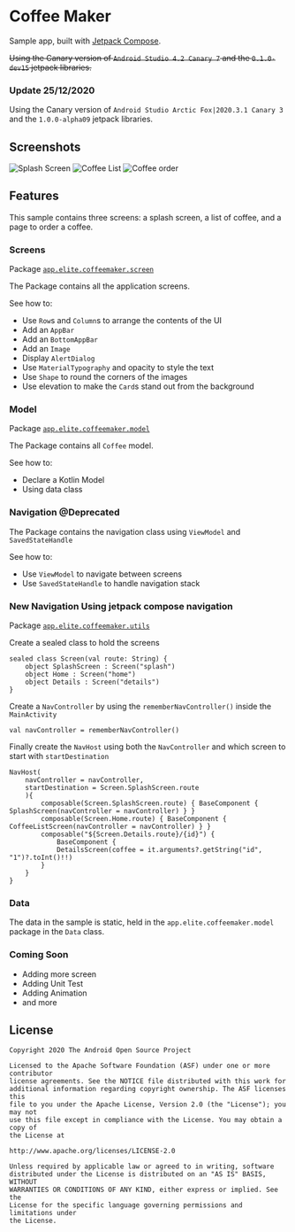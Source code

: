 # Coffee Maker
Sample app, built with
[Jetpack Compose](https://developer.android.com/jetpack/compose).

~~Using the Canary version of `Android Studio 4.2 Canary 7` and the `0.1.0-dev15` jetpack libraries.~~
### Update 25/12/2020
Using the Canary version of `Android Studio Arctic Fox|2020.3.1 Canary 3` and the `1.0.0-alpha09` jetpack libraries.

Screenshots
-----------
<img src="screenshots/image1.jpg" alt="Splash Screen">
<img src="screenshots/image2.jpg" alt="Coffee List">
<img src="screenshots/image3.jpg" alt="Coffee order">

## Features

This sample contains three screens: a splash screen, a list of coffee, and a page to
order a coffee.

### Screens
Package [`app.elite.coffeemaker.screen`][1]

The Package contains all the application screens.

See how to:

* Use `Row`s and `Column`s to arrange the contents of the UI
* Add an `AppBar`
* Add an `BottomAppBar`
* Add an `Image`
* Display `AlertDialog`
* Use `MaterialTypography` and opacity to style the text
* Use `Shape` to round the corners of the images
* Use elevation to make the `Card`s stand out from the background

[1]: app/src/main/java/app/elite/coffeemaker/screen

### Model
Package [`app.elite.coffeemaker.model`][2]

The Package contains all `Coffee` model.

See how to:

* Declare a Kotlin Model
* Using data class

[2]: app/src/main/java/app/elite/coffeemaker/model

### Navigation @Deprecated

The Package contains the navigation class using `ViewModel` and `SavedStateHandle`

See how to:

* Use `ViewModel` to navigate between screens
* Use `SavedStateHandle` to handle navigation stack


### New Navigation Using jetpack compose navigation
Package [`app.elite.coffeemaker.utils`][3]

Create a sealed class to hold the screens
```
sealed class Screen(val route: String) {
    object SplashScreen : Screen("splash")
    object Home : Screen("home")
    object Details : Screen("details")
}
```

Create a `NavController` by using the `rememberNavController()` inside the `MainActivity`
```
val navController = rememberNavController()
```

Finally create the `NavHost` using both the `NavController` and which screen to start with `startDestination`
```
NavHost(
    navController = navController,
    startDestination = Screen.SplashScreen.route
    ){
        composable(Screen.SplashScreen.route) { BaseComponent { SplashScreen(navController = navController) } }
        composable(Screen.Home.route) { BaseComponent { CoffeeListScreen(navController = navController) } }
        composable("${Screen.Details.route}/{id}") {
            BaseComponent {
            DetailsScreen(coffee = it.arguments?.getString("id", "1")?.toInt()!!)
        }
    }
}
```
[3]: app/src/main/java/app/elite/coffeemaker/utils

### Data

The data in the sample is static, held in the `app.elite.coffeemaker.model` package in the `Data` class.

### Coming Soon

* Adding more screen
* Adding Unit Test
* Adding Animation 
* and more

## License

```
Copyright 2020 The Android Open Source Project

Licensed to the Apache Software Foundation (ASF) under one or more contributor
license agreements. See the NOTICE file distributed with this work for
additional information regarding copyright ownership. The ASF licenses this
file to you under the Apache License, Version 2.0 (the "License"); you may not
use this file except in compliance with the License. You may obtain a copy of
the License at

http://www.apache.org/licenses/LICENSE-2.0

Unless required by applicable law or agreed to in writing, software
distributed under the License is distributed on an "AS IS" BASIS, WITHOUT
WARRANTIES OR CONDITIONS OF ANY KIND, either express or implied. See the
License for the specific language governing permissions and limitations under
the License.
```
